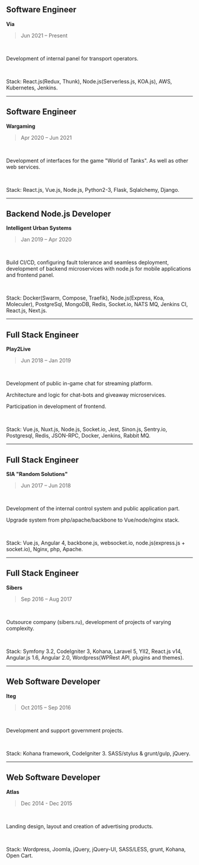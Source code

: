 ## Software Engineer
**Via**

> Jun 2021 – Present

<br/>

Development of internal panel for transport operators.

<br/>

Stack: React.js(Redux, Thunk), Node.js(Serverless.js, KOA.js), AWS, Kubernetes, Jenkins.

---

## Software Engineer
**Wargaming**

> Apr 2020 – Jun 2021

<br/>

Development of interfaces for the game "World of Tanks". As well as other web services.

<br/>

Stack: React.js, Vue.js, Node.js, Python2-3, Flask, Sqlalchemy, Django.

---

## Backend Node.js Developer
**Intelligent Urban Systems**

> Jan 2019 – Apr 2020

<br/>

Build CI/CD, configuring fault tolerance and seamless deployment, development of backend microservices with node.js for mobile applications and frontend panel.

<br/>

Stack: Docker(Swarm, Compose, Traefik), Node.js(Express, Koa, Moleculer), PostgreSql, MongoDB, Redis, Socket.io, NATS MQ, Jenkins CI, React.js, Next.js.

---

## Full Stack Engineer
**Play2Live**

> Jun 2018 – Jan 2019

<br/>

Development of public in-game chat for streaming platform.

Architecture and logic for chat-bots and giveaway microservices.

Participation in development of frontend.

<br/>

Stack: Vue.js, Nuxt.js, Node.js, Socket.io, Jest, Sinon.js, Sentry.io, Postgresql, Redis, JSON-RPC, Docker, Jenkins, Rabbit MQ.

---

## Full Stack Engineer
**SIA "Random Solutions"**

> Jun 2017 – Jun 2018

<br/>

Development of the internal control system and public application part.

Upgrade system from php/apache/backbone to Vue/node/nginx stack.

<br/>

Stack: Vue.js, Angular 4, backbone.js, websocket.io, node.js(express.js + socket.io), Nginx, php, Apache.

---

## Full Stack Engineer
**Sibers**

> Sep 2016 – Aug 2017

<br/>

Outsource company (sibers.ru), development of projects of varying complexity.

<br/>

Stack: Symfony 3.2, CodeIgniter 3, Kohana, Laravel 5, YII2, React.js v14, Angular.js 1.6, Angular 2.0, Wordpress(WPRest API, plugins and themes).

---

## Web Software Developer
**Iteg**

> Oct 2015 – Sep 2016

<br/>

Development and support government projects.

<br/>

Stack: Kohana framework, CodeIgniter 3. SASS/stylus & grunt/gulp, jQuery.

---

## Web Software Developer
**Atlas**

> Dec 2014 - Dec 2015

<br/>

Landing design, layout and creation of advertising products.

<br/>

Stack: Wordpress, Joomla, jQuery, jQuery-UI, SASS/LESS, grunt, Kohana, Open Cart.
